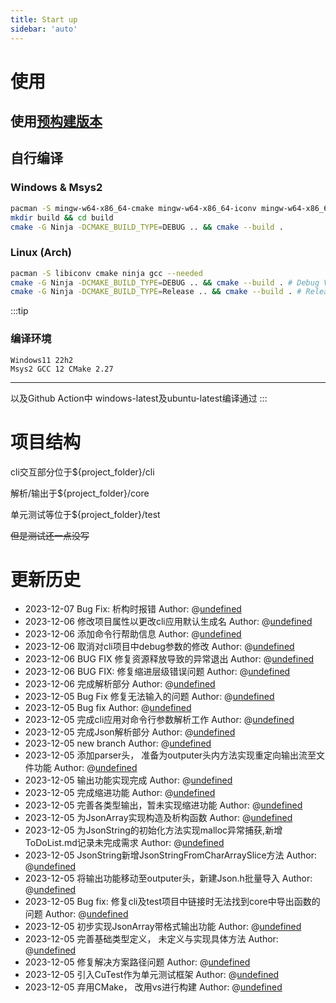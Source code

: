 ```yaml
---
title: Start up
sidebar: 'auto'
---
```

# 使用

## 使用[预构建版本](https://github.com/undefined-ux/json-parser-homework/release)

## 自行编译
### Windows & Msys2
```bash
pacman -S mingw-w64-x86_64-cmake mingw-w64-x86_64-iconv mingw-w64-x86_64-ninja --needed
mkdir build && cd build
cmake -G Ninja -DCMAKE_BUILD_TYPE=DEBUG .. && cmake --build .
```
### Linux (Arch)
```bash
pacman -S libiconv cmake ninja gcc --needed
cmake -G Ninja -DCMAKE_BUILD_TYPE=DEBUG .. && cmake --build . # Debug Version
cmake -G Ninja -DCMAKE_BUILD_TYPE=Release .. && cmake --build . # Release Version
```
:::tip
### 编译环境
```
Windows11 22h2
Msys2 GCC 12 CMake 2.27
```
---------------------

以及Github Action中 windows-latest及ubuntu-latest编译通过
:::


# 项目结构
cli交互部分位于${project_folder}/cli

解析/输出于${project_folder}/core

单元测试等位于${project_folder}/test

<del>但是测试还一点没写</del>

# 更新历史
- 2023-12-07 Bug Fix: 析构时报错   Author: @[undefined](mailto:undefined_1@outlook.com)
- 2023-12-06 修改项目属性以更改cli应用默认生成名   Author: @[undefined](mailto:undefined_1@outlook.com)
- 2023-12-06  添加命令行帮助信息   Author: @[undefined](mailto:undefined_1@outlook.com)
- 2023-12-06 取消对cli项目中debug参数的修改   Author: @[undefined](mailto:undefined_1@outlook.com)
- 2023-12-06 BUG FIX 修复资源释放导致的异常退出   Author: @[undefined](mailto:undefined_1@outlook.com)
- 2023-12-06 BUG FIX: 修复缩进层级错误问题   Author: @[undefined](mailto:undefined_1@outlook.com)
- 2023-12-06 完成解析部分   Author: @[undefined](mailto:undefined_1@outlook.com)
- 2023-12-05 Bug Fix 修复无法输入的问题   Author: @[undefined](mailto:undefined_1@outlook.com)
- 2023-12-05 Bug fix   Author: @[undefined](mailto:undefined_1@outlook.com)
- 2023-12-05 完成cli应用对命令行参数解析工作   Author: @[undefined](mailto:undefined_1@outlook.com)
- 2023-12-05 完成Json解析部分   Author: @[undefined](mailto:undefined_1@outlook.com)
- 2023-12-05 new branch   Author: @[undefined](mailto:undefined_1@outlook.com)
- 2023-12-05 添加parser头， 准备为outputer头内方法实现重定向输出流至文件功能   Author: @[undefined](mailto:undefined_1@outlook.com)
- 2023-12-05 输出功能实现完成   Author: @[undefined](mailto:undefined_1@outlook.com)
- 2023-12-05 完成缩进功能   Author: @[undefined](mailto:undefined_1@outlook.com)
- 2023-12-05 完善各类型输出，暂未实现缩进功能   Author: @[undefined](mailto:undefined_1@outlook.com)
- 2023-12-05 为JsonArray实现构造及析构函数   Author: @[undefined](mailto:undefined_1@outlook.com)
- 2023-12-05 为JsonString的初始化方法实现malloc异常捕获,新增ToDoList.md记录未完成需求   Author: @[undefined](mailto:undefined_1@outlook.com)
- 2023-12-05 JsonString新增JsonStringFromCharArraySlice方法   Author: @[undefined](mailto:undefined_1@outlook.com)
- 2023-12-05 将输出功能移动至outputer头，新建Json.h批量导入   Author: @[undefined](mailto:undefined_1@outlook.com)
- 2023-12-05 Bug fix: 修复cli及test项目中链接时无法找到core中导出函数的问题   Author: @[undefined](mailto:undefined_1@outlook.com)
- 2023-12-05 初步实现JsonArray带格式输出功能   Author: @[undefined](mailto:undefined_1@outlook.com)
- 2023-12-05 完善基础类型定义， 未定义与实现具体方法   Author: @[undefined](mailto:undefined_1@outlook.com)
- 2023-12-05 修复解决方案路径问题   Author: @[undefined](mailto:undefined_1@outlook.com)
- 2023-12-05 引入CuTest作为单元测试框架   Author: @[undefined](mailto:undefined_1@outlook.com)
- 2023-12-05 弃用CMake， 改用vs进行构建   Author: @[undefined](mailto:undefined_1@outlook.com)